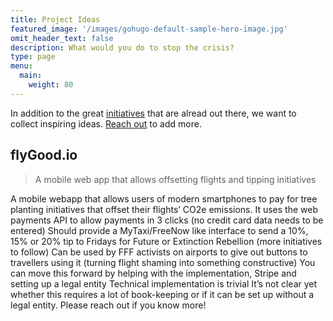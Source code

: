 ```yaml
---
title: Project Ideas
featured_image: '/images/gohugo-default-sample-hero-image.jpg'
omit_header_text: false
description: What would you do to stop the crisis?
type: page
menu:
  main:
    weight: 80
---
```


In addition to the great [initiatives](initiatives) that are alread out there, we want to collect inspiring ideas. [Reach out](mailto:ideas@reasn.de) to add more.

## flyGood.io
> A mobile web app that allows offsetting flights and tipping initiatives

A mobile webapp that allows users of modern smartphones to pay for tree planting initiatives that offset their flights’ CO2e emissions.
It uses the web payments API to allow payments in 3 clicks (no credit card data needs to be entered)
Should provide a MyTaxi/FreeNow like interface to send a 10%, 15% or 20% tip to Fridays for Future or Extinction Rebellion (more initiatives to follow)
Can be used by FFF activists on airports to give out buttons to travellers using it (turning flight shaming into something constructive)
You can move this forward by helping with the implementation, Stripe and setting up a legal entity
Technical implementation is trivial
It’s not clear yet whether this requires a lot of book-keeping or if it can be set up without a legal entity. Please reach out if you know more!
